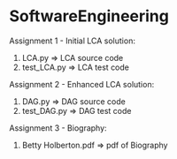 # SoftwareEngineering


Assignment 1 - Initial LCA solution:
1. LCA.py => LCA source code
2. test_LCA.py => LCA test code


Assignment 2 - Enhanced LCA solution:
1. DAG.py => DAG source code
2. test_DAG.py => DAG test code


Assignment 3 - Biography:
1. Betty Holberton.pdf => pdf of Biography
